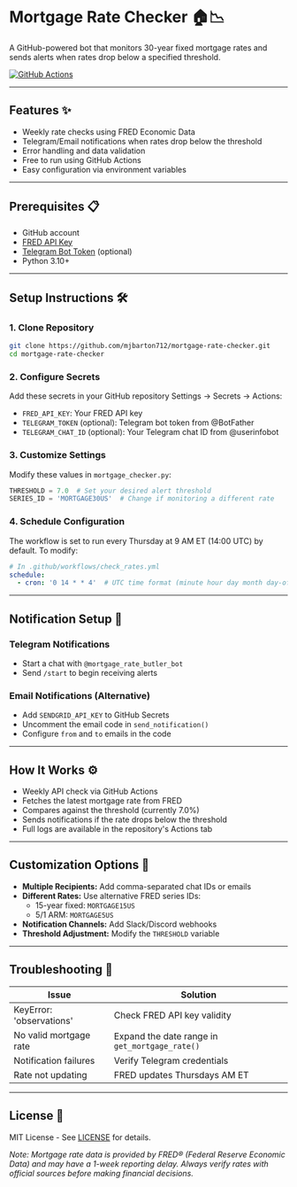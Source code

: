# Mortgage Rate Checker 🏠📉

A GitHub-powered bot that monitors 30-year fixed mortgage rates and sends alerts when rates drop below a specified threshold.

[![GitHub Actions](https://img.shields.io/github/actions/workflow/status/mjbarton712/mortgage-rate-checker/check_rate.yml?label=Rate%20Check)](https://github.com/mjbarton712/mortgage-rate-checker/actions)

---

## Features ✨
- Weekly rate checks using FRED Economic Data
- Telegram/Email notifications when rates drop below the threshold
- Error handling and data validation
- Free to run using GitHub Actions
- Easy configuration via environment variables

---

## Prerequisites 📋
- GitHub account
- [FRED API Key](https://research.stlouisfed.org/useraccount/apikeys)
- [Telegram Bot Token](https://core.telegram.org/bots#6-botfather) (optional)
- Python 3.10+

---

## Setup Instructions 🛠️

### 1. Clone Repository
```bash
git clone https://github.com/mjbarton712/mortgage-rate-checker.git
cd mortgage-rate-checker
```

### 2. Configure Secrets
Add these secrets in your GitHub repository Settings → Secrets → Actions:
- `FRED_API_KEY`: Your FRED API key
- `TELEGRAM_TOKEN` (optional): Telegram bot token from @BotFather
- `TELEGRAM_CHAT_ID` (optional): Your Telegram chat ID from @userinfobot

### 3. Customize Settings
Modify these values in `mortgage_checker.py`:
```python
THRESHOLD = 7.0  # Set your desired alert threshold
SERIES_ID = 'MORTGAGE30US'  # Change if monitoring a different rate
```

### 4. Schedule Configuration
The workflow is set to run every Thursday at 9 AM ET (14:00 UTC) by default. To modify:
```yaml
# In .github/workflows/check_rates.yml
schedule:
  - cron: '0 14 * * 4'  # UTC time format (minute hour day month day-of-week)
```

---

## Notification Setup 🔔

### Telegram Notifications
- Start a chat with `@mortgage_rate_butler_bot`
- Send `/start` to begin receiving alerts

### Email Notifications (Alternative)
- Add `SENDGRID_API_KEY` to GitHub Secrets
- Uncomment the email code in `send_notification()`
- Configure `from` and `to` emails in the code

---

## How It Works ⚙️
- Weekly API check via GitHub Actions
- Fetches the latest mortgage rate from FRED
- Compares against the threshold (currently 7.0%)
- Sends notifications if the rate drops below the threshold
- Full logs are available in the repository's Actions tab

---

## Customization Options 🎨
- **Multiple Recipients:** Add comma-separated chat IDs or emails
- **Different Rates:** Use alternative FRED series IDs:
  - 15-year fixed: `MORTGAGE15US`
  - 5/1 ARM: `MORTGAGE5US`
- **Notification Channels:** Add Slack/Discord webhooks
- **Threshold Adjustment:** Modify the `THRESHOLD` variable

---

## Troubleshooting 🐛
| Issue | Solution |
|-------|----------|
| KeyError: 'observations' | Check FRED API key validity |
| No valid mortgage rate | Expand the date range in `get_mortgage_rate()` |
| Notification failures | Verify Telegram credentials |
| Rate not updating | FRED updates Thursdays AM ET |

---

## License 📄
MIT License - See [LICENSE](./LICENSE) for details.

*Note: Mortgage rate data is provided by FRED® (Federal Reserve Economic Data) and may have a 1-week reporting delay. Always verify rates with official sources before making financial decisions.*

